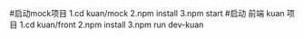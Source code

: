 #启动mock项目
1.cd kuan/mock
2.npm install
3.npm start
#启动 前端 kuan 项目
1.cd kuan/front
2.npm install
3.npm run dev-kuan